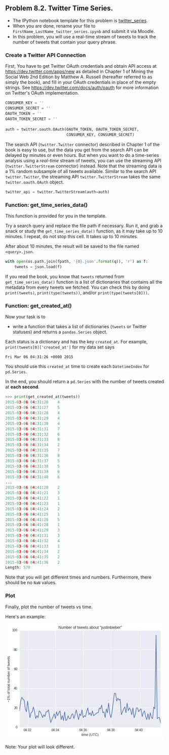 ## Problem 8.2. Twitter Time Series.

- The IPython notebook template for this problem is
  [twitter_series](twitter_series.ipynb).
- When you are done, rename your file to
  `FirstName_LastName_twitter_series.ipynb` and submit it via Moodle.
- In this problem, you will use a real-time stream of tweets
  to track the number of tweets that contain your query phrase.

### Create a Twitter API Connection

First, You have to get Twitter OAuth credentials and obtain API access
  at https://dev.twitter.com/apps/new as detailed in Chapter 1 of
  Mining the Social Web 2nd Edition by Matthew A. Russell
  (hereafter referred to as simply the book),
  and fill in your OAuth credentials in place of the empty
  strings.
  See https://dev.twitter.com/docs/auth/oauth for more information
  on Twitter's OAuth implementation.

```python
CONSUMER_KEY = ''
CONSUMER_SECRET = ''
OAUTH_TOKEN = ''
OAUTH_TOKEN_SECRET = ''

auth = twitter.oauth.OAuth(OAUTH_TOKEN, OAUTH_TOKEN_SECRET,
                           CONSUMER_KEY, CONSUMER_SECRET)
```

The search API (`twitter.Twitter` connector) described in Chapter 1
  of the book is easy to use, but the data you get from the search API
  can be delayed by minutes or even hours.
  But when you want to do a time-series analysis using a *real-time* stream
  of tweets, you can use the streaming API (`twitter.TwitterStream` connector)
  instead.  Note that the streaming data is a 1% random subsample of all tweets
  available. Similar to the search API `twitter.Twitter`,
  the streaming API `twitter.TwitterStream` takes the same
  `twitter.oauth.OAuth` object.

```python
twitter_api = twitter.TwitterStream(auth=auth)
```

### Function: get\_time\_series\_data()

This function is provided for you in the template.

Try a search query and replace the file path if necessary.
  Run it, and grab a snack or study the `get_time_series_data()` function, as
  it may take up to 10 minutes.
  I repeat, do not stop this cell. It takes up to 10 minutes.

After about 10 minutes, the result will be saved to the file named
  `<query>.json`.

```python
with open(os.path.join(fpath, '{0}.json'.format(q)), 'r') as f:
    tweets = json.load(f)
```

If you read the book, you know that `tweets` returned from
  `get_time_series_data()` function
  is a list of dictionaries that contains all the metadata from every tweets we
  fetched.
  You can check this by doing `print(tweets)`, `print(type(tweets))`, and/or
  `print(type(tweets[0]))`.
      
### Function: get_created_at()

Now your task is to

- write a function that takes a list of dictionaries
  (`tweets` or Twitter statuses) and returns a `pandas.Series` object.
    
Each status is a dictionary and has the key `created_at`.
For example, `print(tweets[0]['created_at']` for my data set says
    
    Fri Mar 06 04:31:26 +0000 2015
            
You should use this `created_at` time to create each `DatetimeIndex`
  for `pd.Series`.

In the end, you should return a `pd.Series` with the
  number of tweets created at **each second**.

```python
>>> print(get_created_at(tweets))
2015-03-06 04:31:26    4
2015-03-06 04:31:27    5
2015-03-06 04:31:28    4
2015-03-06 04:31:29    4
2015-03-06 04:31:30    4
2015-03-06 04:31:31    7
2015-03-06 04:31:32    6
2015-03-06 04:31:33    8
2015-03-06 04:31:34    2
2015-03-06 04:31:35    7
2015-03-06 04:31:36    8
2015-03-06 04:31:37    5
2015-03-06 04:31:38    5
2015-03-06 04:31:39    6
2015-03-06 04:31:40    6
...
2015-03-06 04:41:20    2
2015-03-06 04:41:21    3
2015-03-06 04:41:22    1
2015-03-06 04:41:23    1
2015-03-06 04:41:24    2
2015-03-06 04:41:25    1
2015-03-06 04:41:26    5
2015-03-06 04:41:28    1
2015-03-06 04:41:29    3
2015-03-06 04:41:31    3
2015-03-06 04:41:32    4
2015-03-06 04:41:33    1
2015-03-06 04:41:34    2
2015-03-06 04:41:35    2
2015-03-06 04:41:36    2
Length: 570
```

Note that you will get different times and numbers.
  Furthermore, there should be no `NaN` values.

### Plot

Finally, plot the number of tweets vs time.

Here's an example:

![Time series of Justin Bieber tweets](twitter_ts.png)

Note: Your plot will look different.
